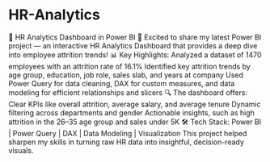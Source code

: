 # HR-Analytics
💼 HR Analytics Dashboard in Power BI
🚀 Excited to share my latest Power BI project — an interactive HR Analytics Dashboard that provides a deep dive into employee attrition trends!
📊 Key Highlights:
Analyzed a dataset of 1470 employees with an attrition rate of 16.1%
Identified key attrition trends by age group, education, job role, sales slab, and years at company
Used Power Query for data cleaning, DAX for custom measures, and data modeling for efficient relationships and slicers
🔍 The dashboard offers:
Clear KPIs like overall attrition, average salary, and average tenure
Dynamic filtering across departments and gender
Actionable insights, such as high attrition in the 26–35 age group and sales under 5K
🛠️ Tech Stack: Power BI | Power Query | DAX | Data Modeling | Visualization
This project helped sharpen my skills in turning raw HR data into insightful, decision-ready visuals.
